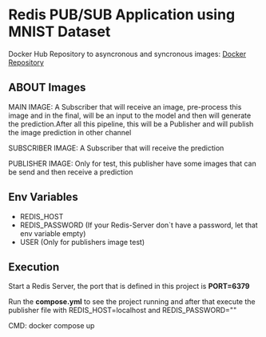 # Redis PUB/SUB Application using MNIST Dataset

Docker Hub Repository to asyncronous and syncronous images: <a href="https://hub.docker.com/repository/docker/pmoraisf/redis-api/general" >Docker Repository<a/>

## ABOUT Images

MAIN IMAGE: A Subscriber that will receive an image, pre-process this image and in the final, will be an input
to the model and then will generate the prediction.After all this pipeline, this will be a Publisher and will
publish the image prediction in other channel

SUBSCRIBER IMAGE: A Subscriber that will receive the prediction

PUBLISHER IMAGE: Only for test, this publisher have some images that can be send and then receive a
prediction

## Env Variables
<ul>
    <li>REDIS_HOST</li>
    <li>REDIS_PASSWORD (If your Redis-Server don`t have a password, let that env variable empty)</li>
    <li>USER (Only for publishers image test)</li>
</ul>

## Execution

Start a Redis Server, the port that is defined in this project is <strong>PORT=6379</strong>

Run the <strong>compose.yml</strong> to see the project running and after that execute the publisher file
with REDIS_HOST=localhost and REDIS_PASSWORD=""

CMD: docker compose up
